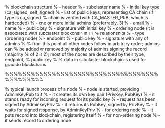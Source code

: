 % blockchain structure
% - header
%   - subclaster name
%   - initial key type (ca_signed, self_signed)
%   - list of public keys, representing CA chain (if type is ca_signed,
%     chain is verified with CA_MASTER_PUB, which is hardcoded)
% - one or more initial admins (preferrably, 3)
%   - email
%   - name
%   - public key
%   - signature with initial key
% - ordering node (it is associated with subclaster blockchain in 1:1
%   relationship)
%   - type (ordering node)
%   - endpoint
%   - public key
%   - signature with any of admins
%
% from this point all other nodes follow in arbitrary order; admins can
% be added or removed by majority of admins signing the record (majority
% of 2 is 2); most of the nodes are described by their type, endpoint,
% public key
%
% data in subclaster blockchain is used for gradido blockchains


%%%%%%%%%%%%%%%%%%%%%%%%%%%%%%%%%%%%%%%%%%%%%



% typical launch process of a node
% - node is started, providing AdminKeyPub to it
% - it creates its own key pair (PrivKey, PubKey)
% - it stands ready for incoming request for its public key
%   - request has been signed by AdminKeyPriv
% - it returns its PubKey, signed by PrivKey
% - it waits for signed response, by AdminKeyPriv
% - for ordering node
%   - it puts record into blockchain, registering itself
% - for non-ordering node
%   - it sends record to ordering node
